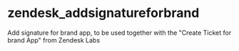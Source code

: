 # zendesk_addsignatureforbrand
Add signature for brand app, to be used together with the "Create Ticket for brand App" from Zendesk Labs
